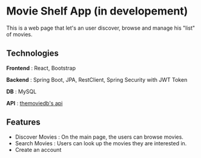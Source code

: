 # Movie Shelf App (in developement)

This is a web page that let's an user discover, browse and manage his "list" of movies.

## Technologies

**Frontend** : React, Bootstrap

**Backend** : Spring Boot, JPA, RestClient, Spring Security with JWT Token

**DB** : MySQL

**API** : [themoviedb's api](https://www.themoviedb.org/)

## Features
-  Discover Movies : On the main page, the users can browse movies.
-  Search Movies : Users can look up the movies they are interested in.
-  Create an account

